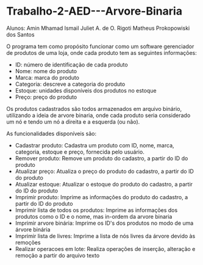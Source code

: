 # Trabalho-2-AED---Arvore-Binaria

Alunos: Amin Mhamad Ismail 
        Juliet A. de O. Rigoti 
        Matheus Prokopowiski dos Santos

O programa tem como propósito funcionar como um software gerenciador de produtos de uma loja, onde cada produto tem as seguintes informações:
- ID: número de identificação de cada produto
- Nome: nome do produto
- Marca: marca do produto
- Categoria: descreve a categoria do produto
- Estoque: unidades disponíveis dos produtos no estoque
- Preço: preço do produto

Os produtos cadastrados são todos armazenados em arquivo binário, utilizando a ideia de arvore binaria, onde cada produto seria considerado um nó e tendo um nó a direita e a esquerda (ou não).

As funcionalidades disponíveis são:
- Cadastrar produto: Cadastra um produto com ID, nome, marca, categoria, estoque e preço, fornecida pelo usuário.
- Remover produto: Remove um produto do cadastro, a partir do ID do produto
- Atualizar preço: Atualiza o preço do produto do cadastro, a partir do ID do produto
- Atualizar estoque: Atualizar o estoque do produto do cadastro, a partir do ID do produto
- Imprimir produto: Imprime as informações do produto do cadastro, a partir do ID do produto
- Imprimir lista de todos os produtos: Imprime as informações dos produtos como o ID e o nome, mas in-ordem da arvore binaria 
- Imprimir arvore binária: Imprime os ID's dos produtos no modo de uma árvore binária
- Imprimir lista de livres: Imprime a lista de nós livres da árvore devido às remoções
- Realizar operacoes em lote: Realiza operações de inserção, alteração e remoção a partir do arquivo texto
